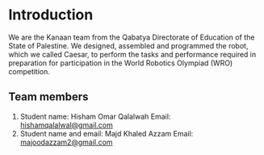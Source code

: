 
# Introduction #

We are the Kanaan team from the Qabatya Directorate of Education of the State of Palestine. 
We designed, assembled and programmed the robot, which we called Caesar, to perform the tasks and performance required in preparation for participation in the World Robotics Olympiad (WRO) competition.


## Team members ##
1) Student name: Hisham Omar Qalalwah
Email: hishamqalalwal@gmail.com
2) Student name and email: Majd Khaled Azzam
Email: majoodazzam2@gmail.com
